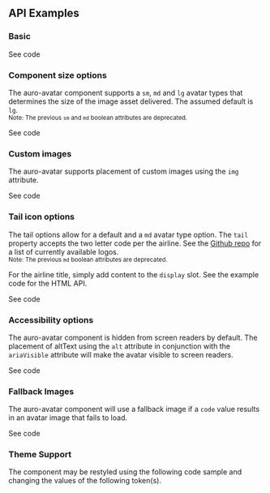 <!-- AURO-GENERATED-CONTENT:START (FILE:src=./../api.md) -->
<!-- AURO-GENERATED-CONTENT:END -->

## API Examples

### Basic

<div class="exampleWrapper">
  <!-- AURO-GENERATED-CONTENT:START (FILE:src=./../../apiExamples/basic.html) -->
  <!-- AURO-GENERATED-CONTENT:END -->
</div>
<auro-accordion alignRight>
  <span slot="trigger">See code</span>

<!-- AURO-GENERATED-CONTENT:START (CODE:src=./../../apiExamples/basic.html) -->
<!-- AURO-GENERATED-CONTENT:END -->

</auro-accordion>

### Component size options

The auro-avatar component supports a `sm`, `md` and `lg` avatar types that determines the size of the image asset delivered. The assumed default is `lg`.</br>
<small>Note: The previous `sm` and `md` boolean attributes are deprecated.</small>

<div class="exampleWrapper">
  <!-- AURO-GENERATED-CONTENT:START (FILE:src=./../../apiExamples/size.html) -->
  <!-- AURO-GENERATED-CONTENT:END -->
</div>
<auro-accordion alignRight>
  <span slot="trigger">See code</span>

<!-- AURO-GENERATED-CONTENT:START (CODE:src=./../../apiExamples/size.html) -->
<!-- AURO-GENERATED-CONTENT:END -->

</auro-accordion>

### Custom images

The auro-avatar supports placement of custom images using the `img` attribute.

<div class="exampleWrapper">
  <!-- AURO-GENERATED-CONTENT:START (FILE:src=./../../apiExamples/customImage.html) -->
  <!-- AURO-GENERATED-CONTENT:END -->
</div>
<auro-accordion alignRight>
  <span slot="trigger">See code</span>

<!-- AURO-GENERATED-CONTENT:START (CODE:src=./../../apiExamples/customImage.html) -->
<!-- AURO-GENERATED-CONTENT:END -->

</auro-accordion>

### Tail icon options

The tail options allow for a default and a `md` avatar type option. The `tail` property accepts the two letter code per the airline. See the [Github repo](https://github.com/AlaskaAirlines/Icons/tree/master/src/icons/logos) for a list of currently available logos.</br>
<small>Note: The previous `md` boolean attributes are deprecated.</small>

For the airline title, simply add content to the `display` slot. See the example code for the HTML API.

<div class="exampleWrapper">
  <!-- AURO-GENERATED-CONTENT:START (FILE:src=./../../apiExamples/tail.html) -->
  <!-- AURO-GENERATED-CONTENT:END -->
</div>
<auro-accordion alignRight>
  <span slot="trigger">See code</span>

<!-- AURO-GENERATED-CONTENT:START (CODE:src=./../../apiExamples/tail.html) -->
<!-- AURO-GENERATED-CONTENT:END -->

</auro-accordion>

### Accessibility options

The auro-avatar component is hidden from screen readers by default. The placement of altText using the `alt` attribute in conjunction with the `ariaVisible` attribute will make the avatar visible to screen readers.

<div class="exampleWrapper">
  <!-- AURO-GENERATED-CONTENT:START (FILE:src=./../../apiExamples/accessibility.html) -->
  <!-- AURO-GENERATED-CONTENT:END -->
</div>
<auro-accordion alignRight>
  <span slot="trigger">See code</span>

<!-- AURO-GENERATED-CONTENT:START (CODE:src=./../../apiExamples/accessibility.html) -->
<!-- AURO-GENERATED-CONTENT:END -->

</auro-accordion>

### Fallback Images

The auro-avatar component will use a fallback image if a `code` value results in an avatar image that fails to load.

<div class="exampleWrapper">
  <!-- AURO-GENERATED-CONTENT:START (FILE:src=./../../apiExamples/fallback.html) -->
  <!-- AURO-GENERATED-CONTENT:END -->
</div>
<auro-accordion alignRight>
  <span slot="trigger">See code</span>

<!-- AURO-GENERATED-CONTENT:START (CODE:src=./../../apiExamples/fallback.html) -->
<!-- AURO-GENERATED-CONTENT:END -->

</auro-accordion>

### Theme Support

The component may be restyled using the following code sample and changing the values of the following token(s).

<!-- AURO-GENERATED-CONTENT:START (CODE:src=./../../src/tokens.scss) -->
<!-- AURO-GENERATED-CONTENT:END -->
